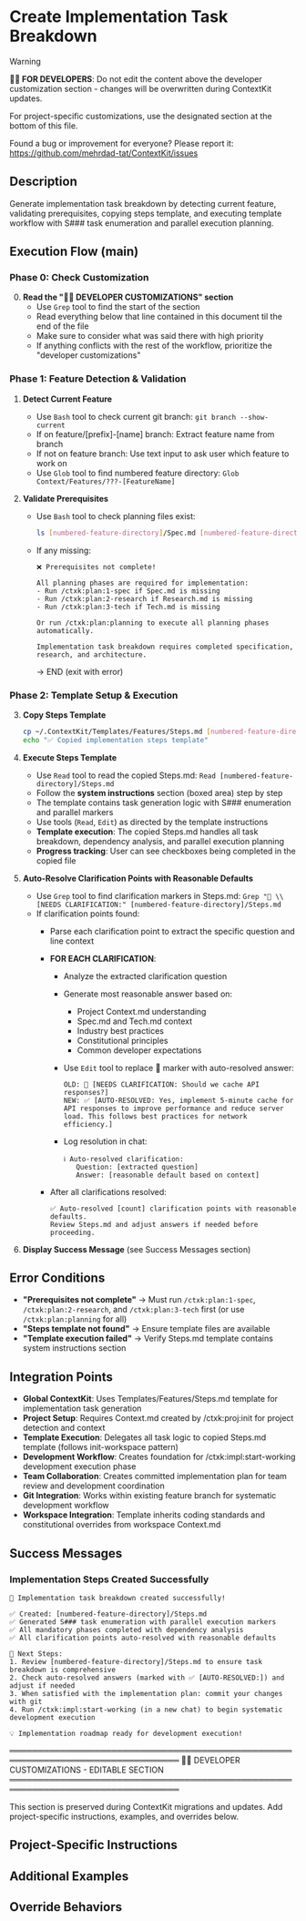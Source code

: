 # Create Implementation Task Breakdown
<!-- Template Version: 9 | ContextKit: 0.2.6 | Updated: 2025-10-22 -->

> [!WARNING]
> **👩‍💻 FOR DEVELOPERS**: Do not edit the content above the developer customization section - changes will be overwritten during ContextKit updates.
>
> For project-specific customizations, use the designated section at the bottom of this file.
>
> Found a bug or improvement for everyone? Please report it: <https://github.com/mehrdad-tat/ContextKit/issues>

## Description

Generate implementation task breakdown by detecting current feature, validating prerequisites, copying steps template, and executing template workflow with S### task enumeration and parallel execution planning.

## Execution Flow (main)

### Phase 0: Check Customization

0. **Read the "👩‍💻 DEVELOPER CUSTOMIZATIONS" section**
   - Use `Grep` tool to find the start of the section
   - Read everything below that line contained in this document til the end of the file
   - Make sure to consider what was said there with high priority
   - If anything conflicts with the rest of the workflow, prioritize the "developer customizations"

### Phase 1: Feature Detection & Validation

1. **Detect Current Feature**
   - Use `Bash` tool to check current git branch: `git branch --show-current`
   - If on feature/[prefix]-[name] branch: Extract feature name from branch
   - If not on feature branch: Use text input to ask user which feature to work on
   - Use `Glob` tool to find numbered feature directory: `Glob Context/Features/???-[FeatureName]`

2. **Validate Prerequisites**
   - Use `Bash` tool to check planning files exist:

     ```bash
     ls [numbered-feature-directory]/Spec.md [numbered-feature-directory]/Research.md [numbered-feature-directory]/Tech.md
     ```

   - If any missing:

     ```
     ❌ Prerequisites not complete!

     All planning phases are required for implementation:
     - Run /ctxk:plan:1-spec if Spec.md is missing
     - Run /ctxk:plan:2-research if Research.md is missing
     - Run /ctxk:plan:3-tech if Tech.md is missing

     Or run /ctxk:plan:planning to execute all planning phases automatically.

     Implementation task breakdown requires completed specification, research, and architecture.
     ```

     → END (exit with error)

### Phase 2: Template Setup & Execution

3. **Copy Steps Template**

   ```bash
   cp ~/.ContextKit/Templates/Features/Steps.md [numbered-feature-directory]/Steps.md
   echo "✅ Copied implementation steps template"
   ```

4. **Execute Steps Template**
   - Use `Read` tool to read the copied Steps.md: `Read [numbered-feature-directory]/Steps.md`
   - Follow the **system instructions** section (boxed area) step by step
   - The template contains task generation logic with S### enumeration and parallel markers
   - Use tools (`Read`, `Edit`) as directed by the template instructions
   - **Template execution**: The copied Steps.md handles all task breakdown, dependency analysis, and parallel execution planning
   - **Progress tracking**: User can see checkboxes being completed in the copied file

5. **Auto-Resolve Clarification Points with Reasonable Defaults**
   - Use `Grep` tool to find clarification markers in Steps.md: `Grep "🚨 \\[NEEDS CLARIFICATION:" [numbered-feature-directory]/Steps.md`
   - If clarification points found:
     - Parse each clarification point to extract the specific question and line context
     - **FOR EACH CLARIFICATION**:
       - Analyze the extracted clarification question
       - Generate most reasonable answer based on:
         - Project Context.md understanding
         - Spec.md and Tech.md context
         - Industry best practices
         - Constitutional principles
         - Common developer expectations
       - Use `Edit` tool to replace 🚨 marker with auto-resolved answer:

         ```
         OLD: 🚨 [NEEDS CLARIFICATION: Should we cache API responses?]
         NEW: ✅ [AUTO-RESOLVED: Yes, implement 5-minute cache for API responses to improve performance and reduce server load. This follows best practices for network efficiency.]
         ```

       - Log resolution in chat:

         ```
         ℹ️ Auto-resolved clarification:
            Question: [extracted question]
            Answer: [reasonable default based on context]
         ```

     - After all clarifications resolved:

       ```
       ✅ Auto-resolved [count] clarification points with reasonable defaults.
       Review Steps.md and adjust answers if needed before proceeding.
       ```

6. **Display Success Message** (see Success Messages section)

## Error Conditions

- **"Prerequisites not complete"** → Must run `/ctxk:plan:1-spec`, `/ctxk:plan:2-research`, and `/ctxk:plan:3-tech` first (or use `/ctxk:plan:planning` for all)
- **"Steps template not found"** → Ensure template files are available
- **"Template execution failed"** → Verify Steps.md template contains system instructions section

## Integration Points

- **Global ContextKit**: Uses Templates/Features/Steps.md template for implementation task generation
- **Project Setup**: Requires Context.md created by /ctxk:proj:init for project detection and context
- **Template Execution**: Delegates all task logic to copied Steps.md template (follows init-workspace pattern)
- **Development Workflow**: Creates foundation for /ctxk:impl:start-working development execution phase
- **Team Collaboration**: Creates committed implementation plan for team review and development coordination
- **Git Integration**: Works within existing feature branch for systematic development workflow
- **Workspace Integration**: Template inherits coding standards and constitutional overrides from workspace Context.md

## Success Messages

### Implementation Steps Created Successfully

```
🎉 Implementation task breakdown created successfully!

✅ Created: [numbered-feature-directory]/Steps.md
✅ Generated S### task enumeration with parallel execution markers
✅ All mandatory phases completed with dependency analysis
✅ All clarification points auto-resolved with reasonable defaults

🔗 Next Steps:
1. Review [numbered-feature-directory]/Steps.md to ensure task breakdown is comprehensive
2. Check auto-resolved answers (marked with ✅ [AUTO-RESOLVED:]) and adjust if needed
3. When satisfied with the implementation plan: commit your changes with git
4. Run /ctxk:impl:start-working (in a new chat) to begin systematic development execution

💡 Implementation roadmap ready for development execution!
```

════════════════════════════════════════════════════════════════════════════════
👩‍💻 DEVELOPER CUSTOMIZATIONS - EDITABLE SECTION
════════════════════════════════════════════════════════════════════════════════

This section is preserved during ContextKit migrations and updates.
Add project-specific instructions, examples, and overrides below.

## Project-Specific Instructions

<!-- Add any project-specific guidance for task breakdown and step creation here -->

## Additional Examples

<!-- Add examples of task breakdown patterns that work well with your project -->

## Override Behaviors

<!-- Document any project-specific task organization overrides here -->